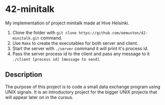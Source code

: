 # 42-minitalk
My implementation of project minitalk made at Hive Helsinki. <br />
1. Clone the folder with `git clone https://github.com/eemuston/42-minitalk.git` command. <br />
2. Use `Make` to create the executables for both server and client. <br />
3. Start the server with `./server` command it will print it's process id. <br />
4. Pass the server process id to the client and pass any message to it `./client [process id] [message to send]`. <br />
## Description ##
The purpose of this project is to code a small data exchange program using UNIX signals. It is an introductory project for the bigger UNIX projects that will appear later on in the cursus.
